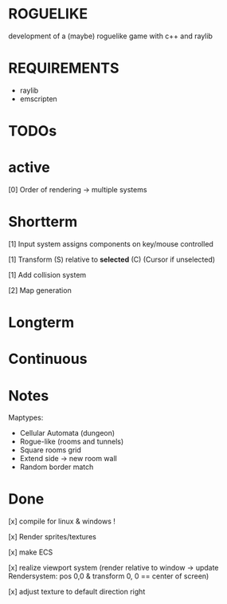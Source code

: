 # ROGUELIKE
development of a (maybe) roguelike game with c++ and raylib

# REQUIREMENTS
- raylib
- emscripten

# TODOs
# active
[0] Order of rendering -> multiple systems


# Shortterm
[1] Input system assigns components on key/mouse controlled

[1] Transform (S) relative to **selected** (C) (Cursor if unselected)

[1] Add collision system

[2] Map generation


# Longterm 

# Continuous


# Notes
Maptypes:
- Cellular Automata (dungeon)
- Rogue-like (rooms and tunnels)
- Square rooms grid
- Extend side -> new room wall
- Random border match


# Done
[x] compile for linux & windows !

[x] Render sprites/textures

[x] make ECS

[x] realize viewport system (render relative to window -> update Rendersystem: pos 0,0 & transform 0, 0 == center of screen)

[x] adjust texture to default direction right
